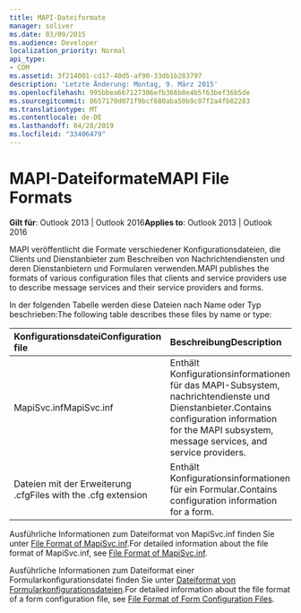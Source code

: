 ```yaml
---
title: MAPI-Dateiformate
manager: soliver
ms.date: 03/09/2015
ms.audience: Developer
localization_priority: Normal
api_type:
- COM
ms.assetid: 3f214001-cd17-40d5-af90-33db1b283797
description: 'Letzte Änderung: Montag, 9. März 2015'
ms.openlocfilehash: 995bbea667127306efb366b8e4b5f63bef36b5de
ms.sourcegitcommit: 8657170d071f9bcf680aba50b9c07f2a4fb82283
ms.translationtype: MT
ms.contentlocale: de-DE
ms.lasthandoff: 04/28/2019
ms.locfileid: "33406479"
---
```

# <a name="mapi-file-formats"></a><span data-ttu-id="c381b-103">MAPI-Dateiformate</span><span class="sxs-lookup"><span data-stu-id="c381b-103">MAPI File Formats</span></span>

  
  
<span data-ttu-id="c381b-104">**Gilt für**: Outlook 2013 | Outlook 2016</span><span class="sxs-lookup"><span data-stu-id="c381b-104">**Applies to**: Outlook 2013 | Outlook 2016</span></span> 
  
<span data-ttu-id="c381b-105">MAPI veröffentlicht die Formate verschiedener Konfigurationsdateien, die Clients und Dienstanbieter zum Beschreiben von Nachrichtendiensten und deren Dienstanbietern und Formularen verwenden.</span><span class="sxs-lookup"><span data-stu-id="c381b-105">MAPI publishes the formats of various configuration files that clients and service providers use to describe message services and their service providers and forms.</span></span>
  
<span data-ttu-id="c381b-106">In der folgenden Tabelle werden diese Dateien nach Name oder Typ beschrieben:</span><span class="sxs-lookup"><span data-stu-id="c381b-106">The following table describes these files by name or type:</span></span>
  
|<span data-ttu-id="c381b-107">**Konfigurationsdatei**</span><span class="sxs-lookup"><span data-stu-id="c381b-107">**Configuration file**</span></span>|<span data-ttu-id="c381b-108">**Beschreibung**</span><span class="sxs-lookup"><span data-stu-id="c381b-108">**Description**</span></span>|
|:-----|:-----|
|<span data-ttu-id="c381b-109">MapiSvc.inf</span><span class="sxs-lookup"><span data-stu-id="c381b-109">MapiSvc.inf</span></span>  <br/> |<span data-ttu-id="c381b-110">Enthält Konfigurationsinformationen für das MAPI-Subsystem, nachrichtendienste und Dienstanbieter.</span><span class="sxs-lookup"><span data-stu-id="c381b-110">Contains configuration information for the MAPI subsystem, message services, and service providers.</span></span>  <br/> |
|<span data-ttu-id="c381b-111">Dateien mit der Erweiterung .cfg</span><span class="sxs-lookup"><span data-stu-id="c381b-111">Files with the .cfg extension</span></span>  <br/> |<span data-ttu-id="c381b-112">Enthält Konfigurationsinformationen für ein Formular.</span><span class="sxs-lookup"><span data-stu-id="c381b-112">Contains configuration information for a form.</span></span>  <br/> |
   
<span data-ttu-id="c381b-113">Ausführliche Informationen zum Dateiformat von MapiSvc.inf finden Sie unter [File Format of MapiSvc.inf](file-format-of-mapisvc-inf.md).</span><span class="sxs-lookup"><span data-stu-id="c381b-113">For detailed information about the file format of MapiSvc.inf, see [File Format of MapiSvc.inf](file-format-of-mapisvc-inf.md).</span></span> 
  
<span data-ttu-id="c381b-114">Ausführliche Informationen zum Dateiformat einer Formularkonfigurationsdatei finden Sie unter [Dateiformat von Formularkonfigurationsdateien](file-format-of-form-configuration-files.md).</span><span class="sxs-lookup"><span data-stu-id="c381b-114">For detailed information about the file format of a form configuration file, see [File Format of Form Configuration Files](file-format-of-form-configuration-files.md).</span></span> 
  

